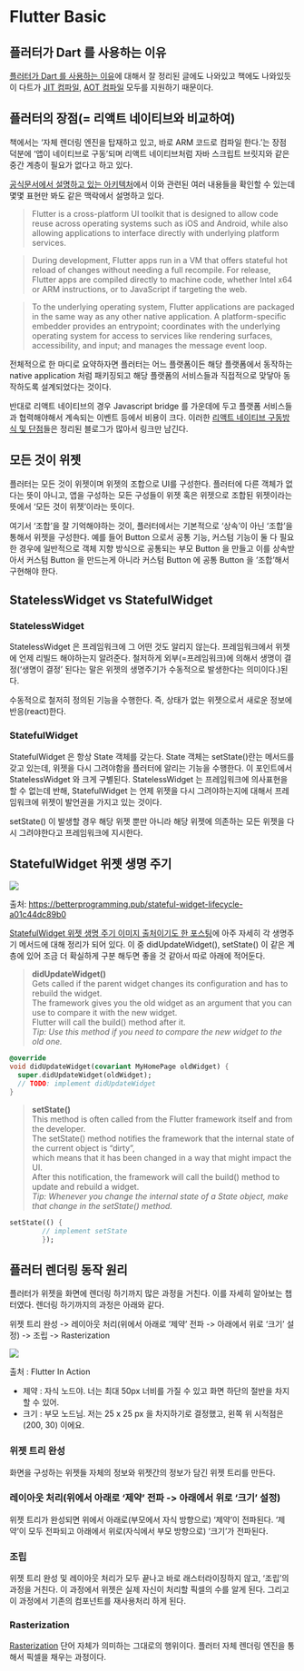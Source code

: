 # Flutter Basic

## 플러터가 Dart 를 사용하는 이유 <a href="#dart" id="dart"></a>

[플러터가 Dart 를 사용하는 이유](https://kodytechnolab.com/blog/why-flutter-uses-dart/)에 대해서 잘 정리된 글에도 나와있고 책에도 나와있듯이 다트가 [JIT 컴파일](https://ko.wikipedia.org/wiki/JIT\_%EC%BB%B4%ED%8C%8C%EC%9D%BC), [AOT 컴파일](https://ko.wikipedia.org/wiki/AOT\_%EC%BB%B4%ED%8C%8C%EC%9D%BC) 모두를 지원하기 때문이다.

## 플러터의 장점(= 리액트 네이티브와 비교하여) <a href="#undefined" id="undefined"></a>

책에서는 ‘자체 렌더링 엔진을 탑재하고 있고, 바로 ARM 코드로 컴파일 한다.’는 장점 덕분에 ‘앱이 네이티브로 구동’되며 리액트 네이티브처럼 자바 스크립트 브릿지와 같은 중간 계층이 필요가 없다고 하고 있다.

[공식문서에서 설명하고 있는 아키텍처](https://docs.flutter.dev/resources/architectural-overview)에서 이와 관련된 여러 내용들을 확인할 수 있는데 몇몇 표현만 봐도 같은 맥락에서 설명하고 있다.

> Flutter is a cross-platform UI toolkit that is designed to allow code reuse across operating systems such as iOS and Android, while also allowing applications to interface directly with underlying platform services.

> During development, Flutter apps run in a VM that offers stateful hot reload of changes without needing a full recompile. For release, Flutter apps are compiled directly to machine code, whether Intel x64 or ARM instructions, or to JavaScript if targeting the web.

> To the underlying operating system, Flutter applications are packaged in the same way as any other native application. A platform-specific embedder provides an entrypoint; coordinates with the underlying operating system for access to services like rendering surfaces, accessibility, and input; and manages the message event loop.

전체적으로 한 마디로 요약하자면 플러터는 어느 플랫폼이든 해당 플랫폼에서 동작하는 native application 처럼 패키징되고 해당 플랫폼의 서비스들과 직접적으로 맞닿아 동작하도록 설계되었다는 것이다.

반대로 리액트 네이티브의 경우 Javascript bridge 를 가운데에 두고 플랫폼 서비스들과 협력해야해서 계속되는 이벤트 등에서 비용이 크다. 이러한 [리액트 네이티브 구동방식 및 단점](https://firework-ham.tistory.com/117)들은 정리된 블로그가 많아서 링크만 남긴다.

## 모든 것이 위젯 <a href="#undefined" id="undefined"></a>

플러터는 모든 것이 위젯이며 위젯의 조합으로 UI를 구성한다. 플러터에 다른 객체가 없다는 뜻이 아니고, 앱을 구성하는 모든 구성들이 위젯 혹은 위젯으로 조합된 위젯이라는 뜻에서 ‘모든 것이 위젯’이라는 뜻이다.

여기서 ‘조합’을 잘 기억해야하는 것이, 플러터에서는 기본적으로 ‘상속’이 아닌 ‘조합’을 통해서 위젯을 구성한다. 예를 들어 Button 으로서 공통 기능, 커스텀 기능이 둘 다 필요한 경우에 일반적으로 객체 지향 방식으로 공통되는 부모 Button 을 만들고 이를 상속받아서 커스텀 Button 을 만드는게 아니라 커스텀 Button 에 공통 Button 을 ‘조합’해서 구현해야 한다.

## StatelessWidget vs StatefulWidget <a href="#statelesswidget-vs-statefulwidget" id="statelesswidget-vs-statefulwidget"></a>

### StatelessWidget

StatelessWidget 은 프레임워크에 그 어떤 것도 알리지 않는다. 프레임워크에서 위젯에 언제 리빌드 해야하는지 알려준다. 철저하게 외부(=프레임워크)에 의해서 생명이 결정(‘생명이 결정’ 된다는 말은 위젯의 생명주기가 수동적으로 발생한다는 의미이다.)된다.

수동적으로 철저히 정의된 기능을 수행한다. 즉, 상태가 없는 위젯으로서 새로운 정보에 반응(react)한다.

### StatefulWidget

StatefulWidget 은 항상 State 객체를 갖는다. State 객체는 setState()란는 메서드를 갖고 있는데, 위젯을 다시 그려야함을 플러터에 알리는 기능을 수행한다. 이 포인트에서 StatelessWidget 와 크게 구별된다. StatelessWidget 는 프레임워크에 의사표현을 할 수 없는데 반해, StatefulWidget 는 언제 위젯을 다시 그려야하는지에 대해서 프레임워크에 위젯이 발언권을 가지고 있는 것이다.

setState() 이 발생할 경우 해당 위젯 뿐만 아니라 해당 위젯에 의존하는 모든 위젯을 다시 그려야한다고 프레임워크에 지시한다.

## StatefulWidget 위젯 생명 주기 <a href="#statefulwidget" id="statefulwidget"></a>

![](https://fistkim101.github.io/images/concept-flutter-stateful-lifecycle.png)

출처: https://betterprogramming.pub/stateful-widget-lifecycle-a01c44dc89b0

[StatefulWidget 위젯 생명 주기 이미지 출처이기도 한 포스팅](https://betterprogramming.pub/stateful-widget-lifecycle-a01c44dc89b0)에 아주 자세히 각 생명주기 메서드에 대해 정리가 되어 있다. 이 중 didUpdateWidget(), setState() 이 같은 계층에 있어 조금 더 확실하게 구분 해두면 좋을 것 같아서 따로 아래에 적어둔다.

> **didUpdateWidget()**\
> Gets called if the parent widget changes its configuration and has to rebuild the widget.\
> The framework gives you the old widget as an argument that you can use to compare it with the new widget.\
> Flutter will call the build() method after it.\
> _Tip: Use this method if you need to compare the new widget to the old one._

```dart
@override
void didUpdateWidget(covariant MyHomePage oldWidget) {
  super.didUpdateWidget(oldWidget);
  // TODO: implement didUpdateWidget
}
```

> **setState()**\
> This method is often called from the Flutter framework itself and from the developer.\
> The setState() method notifies the framework that the internal state of the current object is “dirty”,\
> which means that it has been changed in a way that might impact the UI.\
> After this notification, the framework will call the build() method to update and rebuild a widget.\
> _Tip: Whenever you change the internal state of a State object, make that change in the setState() method._

```dart
setState(() {
        // implement setState
        });
```

## 플러터 렌더링 동작 원리 <a href="#undefined" id="undefined"></a>

플러터가 위젯을 화면에 렌더링 하기까지 많은 과정을 거친다. 이를 자세히 알아보는 챕터였다. 렌더링 하기까지의 과정은 아래와 같다.

위젯 트리 완성 -> 레이아웃 처리(위에서 아래로 ‘제약’ 전파 -> 아래에서 위로 ‘크기’ 설정) -> 조립 -> Rasterization

![](https://fistkim101.github.io/images/concept-flutter-rendering-flow.png)

출처 : Flutter In Action

* 제약 : 자식 노드야. 너는 최대 50px 너비를 가질 수 있고 화면 하단의 절반을 차지할 수 있어.
* 크기 : 부모 노드님. 저는 25 x 25 px 을 차지하기로 결정했고, 왼쪽 위 시적점은 (200, 30) 이에요.

### 위젯 트리 완성 <a href="#undefined" id="undefined"></a>

화면을 구성하는 위젯들 자체의 정보와 위젯간의 정보가 담긴 위젯 트리를 만든다.

### 레이아웃 처리(위에서 아래로 ‘제약’ 전파 -> 아래에서 위로 ‘크기’ 설정) <a href="#undefined" id="undefined"></a>

위젯 트리가 완성되면 위에서 아래로(부모에서 자식 방향으로) ‘제약’이 전파된다. ‘제약’이 모두 전파되고 아래에서 위로(자식에서 부모 방향으로) ‘크기’가 전파된다.

### 조립 <a href="#undefined" id="undefined"></a>

위젯 트리 완성 및 레이아웃 처리가 모두 끝나고 바로 래스터라이징하지 않고, ‘조립’의 과정을 거친다. 이 과정에서 위젯은 실제 자신이 처리할 픽셀의 수를 알게 된다. 그리고 이 과정에서 기존의 컴포넌트를 재사용처리 하게 된다.

### Rasterization <a href="#rasterization" id="rasterization"></a>

[Rasterization](https://ko.wikipedia.org/wiki/%EB%9E%98%EC%8A%A4%ED%84%B0%ED%99%94) 단어 자체가 의미하는 그대로의 행위이다. 플러터 자체 렌더링 엔진을 통해서 픽셀을 채우는 과정이다.
